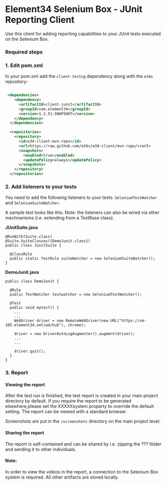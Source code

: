 # Element34 Selenium Box - JUnit Reporting Client

Use this client for adding reporting capabilities to your JUnit tests executed on the Selenium Box.

### Required steps
### 1. Edit pom.xml 
In your pom.xml add the ``client-testng`` dependency along with the ``e34s`` repository-  
```xml

 <dependencies>
    <dependency>
      <artifactId>client-junit</artifactId>
      <groupId>com.element34</groupId>
      <version>1.2.51-SNAPSHOT</version>
    </dependency>
  </dependencies>
```

```xml
  <repositories>
    <repository>
      <id>e34-client-mvn-repo</id>
      <url>https://raw.github.com/e34s/e34-client/mvn-repo/</url>
      <snapshots>
        <enabled>true</enabled>
        <updatePolicy>always</updatePolicy>
      </snapshots>
    </repository>
  </repositories>
```


### 2. Add listeners to your tests
You need to add the following listeners to your tests: ``SeleniumTestWatcher`` and ``SeleniumSuiteWatcher``. 

A sample test looks like this. Note: the listeners can also be wired via other mechnanisms (i.e. extending from a TestBase class). 

**JUnitSuite.java**
```
@RunWith(Suite.class)
@Suite.SuiteClasses({DemoJunit.class})
public class JunitSuite {

  @ClassRule
  public static TestRule suiteWatcher = new SeleniumSuiteWatcher();
}
```

**DemoJunit.java**
```
public class DemoJunit {

  @Rule
  public TestWatcher testwatcher = new SeleniumTestWatcher();

  @Test
  public void mytest() {
    ...
    ...
    WebDriver driver = new RemoteWebDriver(new URL("https://vm-105.element34.net/wd/hub"), chrome);

    driver = new DriverAutoLogAugmenter().augment(driver);
    ...
    ...
    
    driver.quit();
  }
}
```

### 3. Report
#### Viewing the report
After the test run is finished, the test report is created in your main project directory by default. If you require the report to be generated elsewhere,please set the XXXXXsystem property to override the default setting. 
The report can be viewed with a standard browser. 

Screenshots are put in the ```/screenshots```  directory on the main project level. 

#### Sharing the report
The report is self-contained and can be shared by i.e. zipping the ??? folder and sending it to other individuals. 

#### Note: 
In order to view the videos in the report, a connection to the Selenium Box system is required. All other artifacts are stored locally. 

